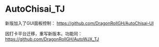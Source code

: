 # AutoChisai_TJ

新版加入了GUI面板控制： https://github.com/DragonRollGH/AutoChisai-UI

因打卡平台迁移，重写新版本。功能同：https://github.com/DragonRollGH/AutoWJX_TJ



